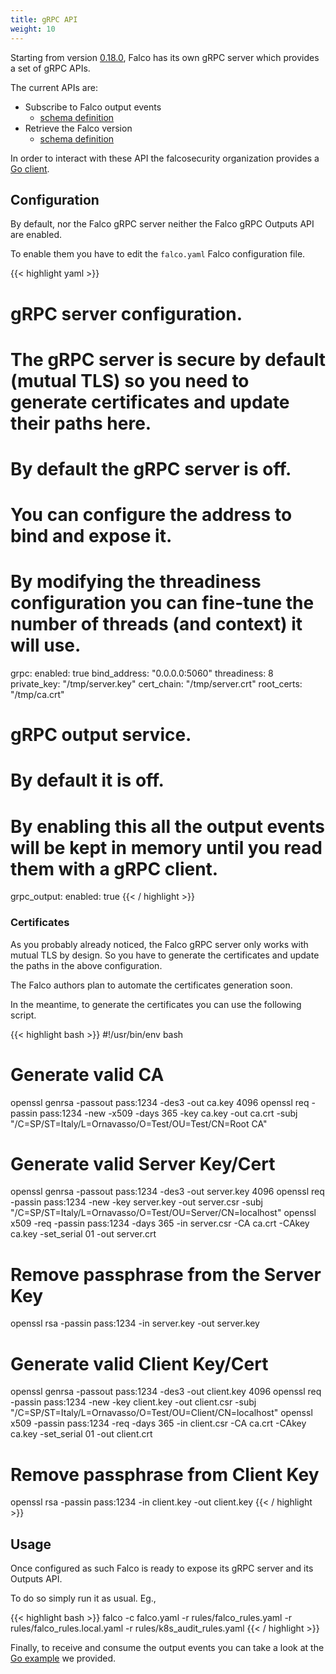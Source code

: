 ```yaml
---
title: gRPC API
weight: 10
---
```


Starting from version [0.18.0](https://github.com/falcosecurity/falco/releases/tag/0.18.0), Falco has its own gRPC server which provides a set of gRPC APIs.

The current APIs are:

- Subscribe to Falco output events
  - [schema definition](./outputs)
- Retrieve the Falco version
  - [schema definition](./version)

In order to interact with these API the falcosecurity organization provides a [Go client](./client-go).

## Configuration

By default, nor the Falco gRPC server neither the Falco gRPC Outputs API are enabled.

To enable them you have to edit the `falco.yaml` Falco configuration file.

{{< highlight yaml >}}
# gRPC server configuration.
# The gRPC server is secure by default (mutual TLS) so you need to generate certificates and update their paths here.
# By default the gRPC server is off.
# You can configure the address to bind and expose it.
# By modifying the threadiness configuration you can fine-tune the number of threads (and context) it will use.
grpc:
  enabled: true
  bind_address: "0.0.0.0:5060"
  threadiness: 8
  private_key: "/tmp/server.key"
  cert_chain: "/tmp/server.crt"
  root_certs: "/tmp/ca.crt"

# gRPC output service.
# By default it is off.
# By enabling this all the output events will be kept in memory until you read them with a gRPC client.
grpc_output:
  enabled: true
{{< / highlight >}}

### Certificates

As you probably already noticed, the Falco gRPC server only works with mutual TLS by design. So you have to generate the certificates and update the paths in the above configuration.

The Falco authors plan to automate the certificates generation soon.

In the meantime, to generate the certificates you can use the following script.

{{< highlight bash >}}
#!/usr/bin/env bash

# Generate valid CA
openssl genrsa -passout pass:1234 -des3 -out ca.key 4096
openssl req -passin pass:1234 -new -x509 -days 365 -key ca.key -out ca.crt -subj  "/C=SP/ST=Italy/L=Ornavasso/O=Test/OU=Test/CN=Root CA"

# Generate valid Server Key/Cert
openssl genrsa -passout pass:1234 -des3 -out server.key 4096
openssl req -passin pass:1234 -new -key server.key -out server.csr -subj  "/C=SP/ST=Italy/L=Ornavasso/O=Test/OU=Server/CN=localhost"
openssl x509 -req -passin pass:1234 -days 365 -in server.csr -CA ca.crt -CAkey ca.key -set_serial 01 -out server.crt

# Remove passphrase from the Server Key
openssl rsa -passin pass:1234 -in server.key -out server.key

# Generate valid Client Key/Cert
openssl genrsa -passout pass:1234 -des3 -out client.key 4096
openssl req -passin pass:1234 -new -key client.key -out client.csr -subj  "/C=SP/ST=Italy/L=Ornavasso/O=Test/OU=Client/CN=localhost"
openssl x509 -passin pass:1234 -req -days 365 -in client.csr -CA ca.crt -CAkey ca.key -set_serial 01 -out client.crt

# Remove passphrase from Client Key
openssl rsa -passin pass:1234 -in client.key -out client.key
{{< / highlight >}}

## Usage

Once configured as such Falco is ready to expose its gRPC server and its Outputs API.

To do so simply run it as usual. Eg.,

{{< highlight bash >}}
falco -c falco.yaml -r rules/falco_rules.yaml -r rules/falco_rules.local.yaml -r rules/k8s_audit_rules.yaml
{{< / highlight >}}

Finally, to receive and consume the output events you can take a look at the [Go example](./outputs) we provided.
